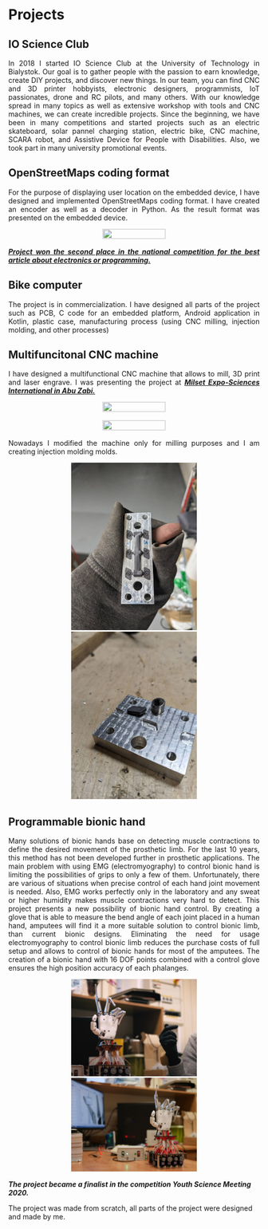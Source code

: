 # Projects

<div align="justify">
  

## IO Science Club
In 2018 I started IO Science Club at the University of Technology in Bialystok. Our goal is to gather people with the passion to earn knowledge, create DIY projects, and discover new things. 
In our team, you can find CNC and 3D printer hobbyists, electronic designers, programmists, IoT passionates, drone and RC pilots, and many others. With our knowledge spread in many topics as well as extensive workshop with tools and CNC machines, we can create incredible projects.
Since the beginning, we have been in many competitions and started projects such as an electric skateboard, solar pannel charging station, electric bike, CNC machine, SCARA robot, and Assistive Device for People with Disabilities. Also, we took part in many university promotional events. 

## OpenStreetMaps coding format

For the purpose of displaying user location on the embedded device, I have designed and implemented OpenStreetMaps coding format. I have created an encoder as well as a decoder in Python. As the result format was presented on the embedded device. 

<p align="center">
  <a href="https://youtu.be/jqdv9XyNfTM?si=ll7I6oQxrR-uPcij">
  <img src="https://img.youtube.com/vi/jqdv9XyNfTM/0.jpg" width="50%" height="50%"/>
  </a>
</p>

***[Project won the second place in the national competition for the best article about electronics or programming.](https://forbot.pl/forum/topic/19798-przetwarzanie-openstreetmap-na-systemie-wbudowanym-1-format-osm/)***

## Bike computer

The project is in commercialization. I have designed all parts of the project such as PCB, C code for an embedded platform, Android application in Kotlin, plastic case, manufacturing process (using CNC milling, injection molding, and other processes)

## Multifuncitonal CNC machine


I have designed a multifunctional CNC machine that allows to mill, 3D print and laser engrave.
I was presenting the project at ***[Milset Expo-Sciences International in Abu Zabi.](https://www.youtube.com/watch?v=2gOhcgbjxlo)*** 


<p align="center">
  <a href="https://youtu.be/5xi4b5iAZ5M?si=Lk0WLO7qAdySWGmQ">
  <img src="https://img.youtube.com/vi/5xi4b5iAZ5M/0.jpg" width="50%" height="50%"/>
  </a>
</p>

<p align="center">
  <img src="20190917_125349_HDR.jpg" width="50%" height="50%"/>
</p>

Nowadays I modified the machine only for milling purposes and I am creating injection molding molds.
<p align="center">
  <img src="inj2.jpeg" width="50%" height="50%"/>
  <img src="inj3.jpeg" width="50%" height="50%"/>
</p>


## Programmable bionic hand
Many solutions of bionic hands base on detecting muscle contractions to define the desired movement of the prosthetic limb. For the last 10 years, this method has not been developed further in prosthetic applications. The main problem with using EMG (electromyography) to control bionic hand is limiting the possibilities of grips to only a few of them. Unfortunately, there are various of situations when precise control of each hand joint movement is needed. Also, EMG works perfectly only in the laboratory and any sweat or higher humidity makes muscle contractions very hard to detect. This project presents a new possibility of bionic hand control. By creating a glove that is able to measure the bend angle of each joint placed in a human hand, amputees will find it a more suitable solution to control bionic limb, than current bionic designs. Eliminating the need for usage electromyography to control bionic limb reduces the purchase costs of full setup and allows to control of bionic hands for most of the amputees. The creation of a bionic hand with 16 DOF points combined with a control glove ensures the high position accuracy of each phalanges.

<p align="center">
  <img src="img4.PNG" width="50%" height="50%"/>
  <img src="img5.PNG" width="50%" height="50%"/>
</p>

</div>

***The project became a finalist in the competition Youth Science Meeting 2020.***

The project was made from scratch, all parts of the project were designed and made by me.
 
